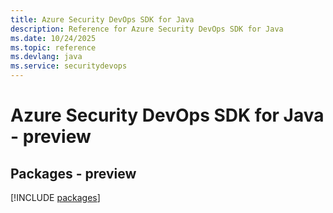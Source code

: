 ```yaml
---
title: Azure Security DevOps SDK for Java
description: Reference for Azure Security DevOps SDK for Java
ms.date: 10/24/2025
ms.topic: reference
ms.devlang: java
ms.service: securitydevops
---
```

# Azure Security DevOps SDK for Java - preview
## Packages - preview
[!INCLUDE [packages](security-devops-index.md)]